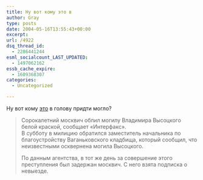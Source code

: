```yaml
---
title: Ну вот кому это в
author: Gray
type: posts
date: 2004-05-16T13:55:43+00:00
excerpt:
url: /4922
dsq_thread_id:
  - 2286441244
esml_socialcount_LAST_UPDATED:
  - 1497062162
essb_cache_expire:
  - 1609368307
categories:
  - Uncategorized

---
```








Ну вот кому <a href="http://lenta.ru/russia/2004/05/16/vysotsky/" target="_blank">это</a> в голову придти могло?

> Сорокалетний москвич облил могилу Владимира Высоцкого белой краской, сообщает &#171;Интерфакс&#187;.  
> В субботу в милицию обратился заместитель начальника по благоустройству Ваганьковского кладбища, который сообщил, что неизвестными осквернена могила Высоцкого. 
> 
> По данным агентства, в тот же день за совершение этого преступления был задержан москвич. С него взята подписка о невыезде.